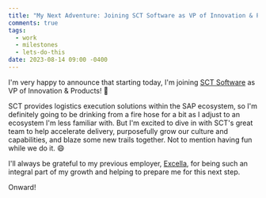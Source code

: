 ```yaml
---
title: "My Next Adventure: Joining SCT Software as VP of Innovation & Products!"
comments: true
tags:
  - work
  - milestones
  - lets-do-this
date: 2023-08-14 09:00 -0400
---
```

I'm very happy to announce that starting today, I'm joining [SCT Software](https://sctsoftware.com) as VP of Innovation & Products! :tada:

SCT provides logistics execution solutions within the SAP ecosystem, so I'm definitely going to be drinking from a fire hose for a bit as I adjust to an ecosystem I'm less familiar with. But I'm excited to dive in with SCT's great team to help accelerate delivery, purposefully grow our culture and capabilities, and blaze some new trails together. Not to mention having fun while we do it. :smile:

I'll always be grateful to my previous employer, [Excella](https://excella.com), for being such an integral part of my growth and helping to prepare me for this next step.

Onward!
